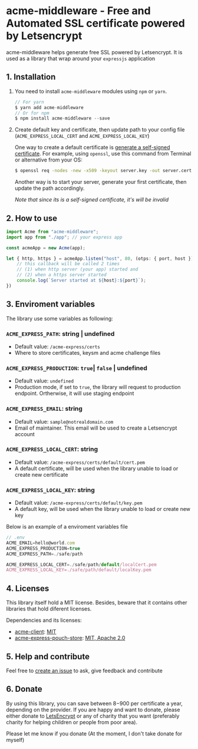 # acme-middleware - Free and Automated SSL certificate powered by Letsencrypt

acme-middleware helps generate free SSL powered by Letsencrypt. 
It is used as a library that wrap around your `expressjs` application

## 1. Installation

1. You need to install `acme-middleware` modules using `npm` or `yarn`.

    ```js
    // For yarn
    $ yarn add acme-middleware
    // Or for npm
    $ npm install acme-middleware --save
    ```

2. Create default key and certificate, then update path to your config file (`ACME_EXPRESS_LOCAL_CERT` and `ACME_EXPRESS_LOCAL_KEY`)

    One way to create a default certificate is [generate a self-signed certificate](https://flaviocopes.com/express-https-self-signed-certificate/). For example, using `openssl`, use this command from Terminal or alternative from your OS:

    ```sh
    $ openssl req -nodes -new -x509 -keyout server.key -out server.cert
    ```

    Another way is to start your server, generate your first certificate, then update the path accordingly.

    _Note that since its is a self-signed certificate, it's will be invalid_


## 2. How to use

```js
import Acme from "acme-middleware";
import app from "./app"; // your express app

const acmeApp = new Acme(app);

let { http, https } = acmeApp.listen("host", 80, (otps: { port, host }) => {
    // this callback will be called 2 times
    // (1) when http server (your app) started and
    // (2) when a https server started
    console.log(`Server started at ${host}:${port}`);
})
```

## 3. Enviroment variables

The library use some variables as following:

### `ACME_EXPRESS_PATH`: string | undefined
- Default value: `/acme-express/certs`
- Where to store certificates, keysm and acme challenge files

### `ACME_EXPRESS_PRODUCTION`: `true`| `false` | undefined 
- Default value: `undefined`
- Production mode, if set to `true`, the library will request to production endpoint. Ortherwise, it will use staging endpoint

### `ACME_EXPRESS_EMAIL`: string
- Default value: `sample@notrealdomain.com`
- Email of maintainer. This email will be used to create a Letsencrypt account 

### `ACME_EXPRESS_LOCAL_CERT`: string
- Default value:  `/acme-express/certs/default/cert.pem`
- A default certificate, will be used when the library unable to load or create new certificate

### `ACME_EXPRESS_LOCAL_KEY`: string
- Default value:  `/acme-express/certs/default/key.pem`
- A default key, will be used when the library unable to load or create new key

Below is an example of a enviroment variables file

```js
// .env
ACME_EMAIL=hello@world.com
ACME_EXPRESS_PRODUCTION=true
ACME_EXPRESS_PATH=./safe/path

ACME_EXPRESS_LOCAL_CERT=./safe/path/default/localCert.pem
ACME_EXPRESS_LOCAL_KEY=./safe/path/default/localKey.pem
```

## 4. Licenses

This library itself hold a MIT license. Besides, beware that it contains other libraries that hold diferent licenses.

Dependencies and its licenses:

- [acme-client](https://github.com/publishlab/node-acme-client): [MIT](https://github.com/publishlab/node-acme-client/blob/master/LICENSE)
- [acme-express-pouch-store](https://github.com/hieunc229/acme-express-pouch-store): [MIT, Apache 2.0](https://github.com/hieunc229/acme-express-pouch-store/tree/master/LICENSES)

## 5. Help and contribute

Feel free to [create an issue](https://github.com/hieunc229/acme-middleware/issues/new) to ask, give feedback and contribute

## 6. Donate

By using this library, you can save between $8-$900 per certificate a year, depending on the provider. If you are happy and want to donate, please either donate to [LetsEncrypt](https://letsencrypt.org/donate/) or any of charity that you want (preferably charity for helping children or people from poor area).

Please let me know if you donate (At the moment, I don't take donate for myself)